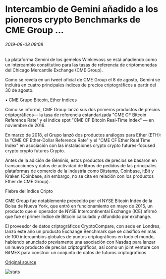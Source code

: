 # Intercambio de Gemini añadido a los pioneros crypto Benchmarks de CME Group ...

###### 2019-08-08 09:08

La plataforma Gemini de los gemelos Winklevoss se está añadiendo como un intercambio constitutivo para las tasas de referencia de criptomonedas del Chicago Mercantile Exchange (CME Group).

Como se revela en un tweet oficial de CME Group el 8 de agosto, Gemini se incluirá en cuatro principales índices de precios criptográficos a partir del 30 de agosto.

• CME Grupo Bitcoin, Ether Indices

Como se informó, CME Group lanzó sus dos primeros productos de precios criptográficos— la tasa de referencia estandarizada "CME CF Bitcoin Reference Rate" y el índice spot "CME CF Bitcoin Real-Time Index" — en noviembre de 2016.

En marzo de 2018, el Grupo lanzó dos productos análogos para Ether (ETH): la "CME CF Ether-Dollar Reference Rate" y el "CME CF Ether Real Time Index" en asociación con las instalaciones crypto crypto futures-focused crypto crypto futures Crypto.

Antes de la adición de Géminis, estos productos de precios se basaron en transacciones y datos de actividad de libros de pedidos de las principales plataformas de comercio de la industria como Bitstamp, Coinbase, itBit y Kraken (Coinbase, sin embargo, no se cita en relación con los productos Ether de CME Group).

Fiebre del índice Cripto

CME Group fue notablemente precedido por el NYSE Bitcoin Index de la Bolsa de Nueva York, que entró en funcionamiento en mayo de 2015, un producto que el operador de NYSE Intercontinental Exchange (ICE) afirmó que fue el primer índice de Bitcoin calculado y difundido por exchange.

El proveedor de datos criptográficos CryptoCompare, con sede en Londres, lanzó este año un producto Exchange Benchmark que se clasificó en más de 100 intercambios globales de puntos criptográficos en todo el mundo, habiendo anunciado previamente una asociación con Nasdaq para lanzar un nuevo producto de precios criptográficos, así como un joint venture con BitMEX para construir un conjunto de datos de futuros criptográficos.

[Original source](https://cointelegraph.com/news/gemini-exchange-added-to-cme-groups-pioneering-crypto-benchmarks)

![stats](https://c.statcounter.com/11760860/0/a89fa40b/1/ "stats")
